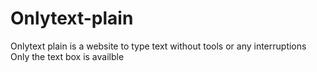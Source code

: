 # Onlytext-plain
Onlytext plain is a website to type text without tools or any interruptions
Only the text box is availble

